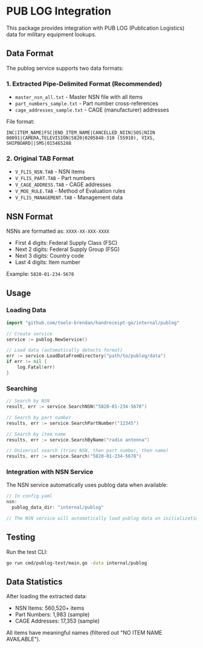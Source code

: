 # PUB LOG Integration

This package provides integration with PUB LOG (Publication Logistics) data for military equipment lookups.

## Data Format

The publog service supports two data formats:

### 1. Extracted Pipe-Delimited Format (Recommended)
- `master_nsn_all.txt` - Master NSN file with all items
- `part_numbers_sample.txt` - Part number cross-references
- `cage_addresses_sample.txt` - CAGE (manufacturer) addresses

File format:
```
INC|ITEM_NAME|FSC|END_ITEM_NAME|CANCELLED_NIIN|SOS|NIIN
00091|CAMERA,TELEVISION|5820|0205848-310 (55910), VIXS, SHIPBOARD||SMS|015465288
```

### 2. Original TAB Format
- `V_FLIS_NSN.TAB` - NSN items
- `V_FLIS_PART.TAB` - Part numbers
- `V_CAGE_ADDRESS.TAB` - CAGE addresses
- `V_MOE_RULE.TAB` - Method of Evaluation rules
- `V_FLIS_MANAGEMENT.TAB` - Management data

## NSN Format

NSNs are formatted as: `XXXX-XX-XXX-XXXX`
- First 4 digits: Federal Supply Class (FSC)
- Next 2 digits: Federal Supply Group (FSG) 
- Next 3 digits: Country code
- Last 4 digits: Item number

Example: `5820-01-234-5678`

## Usage

### Loading Data

```go
import "github.com/toole-brendan/handreceipt-go/internal/publog"

// Create service
service := publog.NewService()

// Load data (automatically detects format)
err := service.LoadDataFromDirectory("path/to/publog/data")
if err != nil {
    log.Fatal(err)
}
```

### Searching

```go
// Search by NSN
result, err := service.SearchNSN("5820-01-234-5678")

// Search by part number
results, err := service.SearchPartNumber("12345")

// Search by item name
results, err := service.SearchByName("radio antenna")

// Universal search (tries NSN, then part number, then name)
results, err := service.Search("5820-01-234-5678")
```

### Integration with NSN Service

The NSN service automatically uses publog data when available:

```go
// In config.yaml
nsn:
  publog_data_dir: "internal/publog"

// The NSN service will automatically load publog data on initialization
```

## Testing

Run the test CLI:
```bash
go run cmd/publog-test/main.go -data internal/publog
```

## Data Statistics

After loading the extracted data:
- NSN Items: 560,520+ items
- Part Numbers: 1,983 (sample)
- CAGE Addresses: 17,353 (sample)

All items have meaningful names (filtered out "NO ITEM NAME AVAILABLE"). 